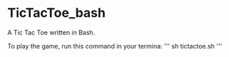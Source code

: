 # TicTacToe_bash
A Tic Tac Toe written in Bash. 

To play the game, run this command in your termina: 
'''
sh tictactoe.sh
'''

